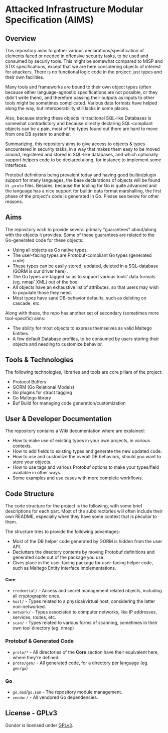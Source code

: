 
Attacked Infrastructure Modular Specification (AIMS)
======


## Overview

This repository aims to gather various declarations/specification of elements faced or needed
in offensive security tasks, to be used and consumed by securiy tools. This might be somewhat compared
to MISP and STIX specifications, except that we are here considering objects of interest for attackers.
There is no functional logic code in the project: just types and their own facilities.

Many tools and frameworks are bound to their own object types (often because either language-agnostic 
specifications are not possible, or they didn't write them), and therefore passing their outputs as 
inputs to other tools might be sometimes complicated. Various data formats have helped along the way, 
but interoperability still lacks in some places.

Also, because storing these objects in traditonal SQL-like Databases is somewhat contradictory and
because directly declaring SQL-compliant objects can be a pain, most of the types found out there
are hard to move from one DB system to another.

Summarizing, this repository aims to give access to objects & types encountered in security tasks,
in a way that makes them easy to be moved around, registered and stored in SQL-like databases, and
which optionally support helpers code to be declared along, for instance to implement some interfaces.

Protobuf definitions being prevalent today and having good builtin/plugin support for many languages,
the base declarations of objects will be found in `.proto` files. Besides, because the tooling for Go
is quite advanced and the language has a nice support for builtin data format marshalling, the first
phase of the project's code is generated in Go. Please see below for other reasons.


## Aims 

The repository wish to provide several primary "guarantees" about/along with the objects 
it provides. Some of these guarantees are related to the Go-generated code for these objects:
- Using all objects as Go native types.
- The user-facing types are Protobuf-compliant Go types (generated code)
- These types can be easily stored, updated, deleted in a SQL-database (GORM is our driver here) .
- The Go types are tagged so as to support various tools' data formats (eg. nmap' XML) out of the box.
- All objects have an exhaustive list of attributes, so that users may wish to populate those they need.
- Most types have sane DB-behavior defaults, such as deleting on cascade, etc.

Along with these, the repo has another set of secondary (sometimes more tool-specific) aims:
- The ability for most objects to express themselves as valid Maltego Entities.
- A few default Database profiles, to be consumed by users storing their objects and needing to customize behavior.


## Tools & Technologies

The following technologies, libraries and tools are core pillars of the project:
- Protocol Buffers
- GORM (Go Relational Models)
- Go plugins for struct tagging
- Go Maltego library
- Buf Build for managing code generation/customization


## User & Developer Documentation

The repository contains a Wiki documentation where are explained:
- How to make use of existing types in your own projects, in various contexts.
- How to add fields to existing types and generate the new updated code. 
- How to use and customize the overall DB behaviors, should you want to store your objects.
- How to use tags and various Protobuf options to make your types/field available in other ways.
- Some examples and use cases with more complete workflows.


## Code Structure

The code structure for the project is the following, with some brief descriptions for each part.
Most of the subdirectories will often include their own README, especially when they have some
context that is peculiar to them.

The structure tries to provide the following advantages:
- Most of the DB helper code generated by GORM is hidden from the user API.
- Declutters the directory contents by moving Protobuf definitions and generated code out of the package you use.
- Gives place in the user-facing package for user-facing helper code, such as Maltego Entity interface implementations.

#### Core 
- `credential/`     - Access and secret management related objects, including all cryptographic ones.
- `host/`           - Types related to a physical/virtual host, considering the latter non-networked.
- `network/`        - Types associated to computer networks, like IP addresses, services, routes, etc.
- `scan/`           - Types related to various forms of scanning, sometimes in their own tool directory (eg. nmap)

### Protobuf & Generated Code
- `proto/*`         - All directories of the **Core** section have their equivalent here, where they're defined.
- `proto/gen/`      - All generated code, for a directory per language (eg. `gen/go`)

### Go
- `go.mod`/`go.sum` - The repository module management.
- `vendor/`         - All vendored Go dependencies.


## License - GPLv3

Gondor is licensed under [GPLv3](https://www.gnu.org/licenses/gpl-3.0.en.html).
